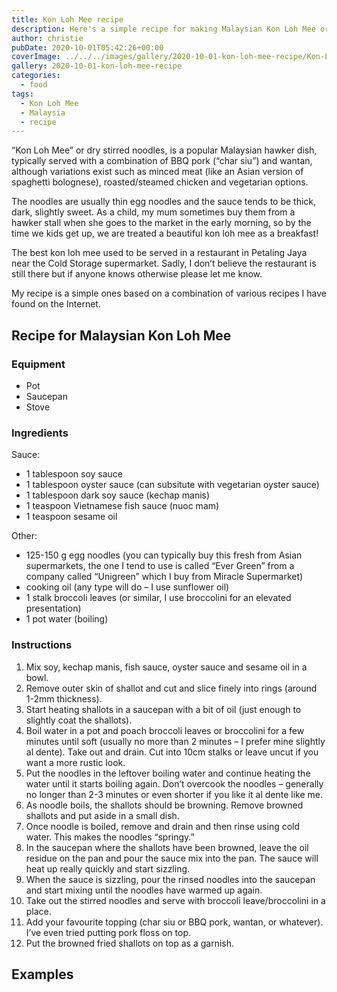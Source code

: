 ```yaml
---
title: Kon Loh Mee recipe
description: Here's a simple recipe for making Malaysian Kon Loh Mee or dry stirred noodles that only takes a few minutes!
author: christie
pubDate: 2020-10-01T05:42:26+00:00
coverImage: ../../../images/gallery/2020-10-01-kon-loh-mee-recipe/Kon-Loh-Mee-with-char-siu.jpg
gallery: 2020-10-01-kon-loh-mee-recipe
categories:
  - food
tags:
  - Kon Loh Mee
  - Malaysia
  - recipe
---
```


&#8220;Kon Loh Mee&#8221; or dry stirred noodles, is a popular Malaysian hawker dish, typically served with a combination of BBQ pork (&#8220;char siu&#8221;) and wantan, although variations exist such as minced meat (like an Asian version of spaghetti bolognese), roasted/steamed chicken and vegetarian options.

The noodles are usually thin egg noodles and the sauce tends to be thick, dark, slightly sweet. As a child, my mum sometimes buy them from a hawker stall when she goes to the market in the early morning, so by the time we kids get up, we are treated a beautiful kon loh mee as a breakfast!

The best kon loh mee used to be served in a restaurant in Petaling Jaya near the Cold Storage supermarket. Sadly, I don&#8217;t believe the restaurant is still there but if anyone knows otherwise please let me know.

My recipe is a simple ones based on a combination of various recipes I have found on the Internet.

## Recipe for Malaysian Kon Loh Mee

### Equipment

- Pot
- Saucepan
- Stove

### Ingredients

Sauce:

- 1 tablespoon soy sauce
- 1 tablespoon oyster sauce (can subsitute with vegetarian oyster sauce)
- 1 tablespoon dark soy sauce (kechap manis)
- 1 teaspoon Vietnamese fish sauce (nuoc mam)
- 1 teaspoon sesame oil

Other:

- 125-150 g egg noodles (you can typically buy this fresh from Asian supermarkets, the one I tend to use is called “Ever Green” from a company called “Unigreen” which I buy from Miracle Supermarket)
- cooking oil (any type will do – I use sunflower oil)
- 1 stalk broccoli leaves (or similar, I use broccolini for an elevated presentation)
- 1 pot water (boiling)

### Instructions

1. Mix soy, kechap manis, fish sauce, oyster sauce and sesame oil in a bowl.
2. Remove outer skin of shallot and cut and slice finely into rings (around 1-2mm thickness).
3. Start heating shallots in a saucepan with a bit of oil (just enough to slightly coat the shallots).
4. Boil water in a pot and poach broccoli leaves or broccolini for a few minutes until soft (usually no more than 2 minutes – I prefer mine slightly al dente). Take out and drain. Cut into 10cm stalks or leave uncut if you want a more rustic look.
5. Put the noodles in the leftover boiling water and continue heating the water until it starts boiling again. Don’t overcook the noodles – generally no longer than 2-3 minutes or even shorter if you like it al dente like me.
6. As noodle boils, the shallots should be browning. Remove browned shallots and put aside in a small dish.
7. Once noodle is boiled, remove and drain and then rinse using cold water. This makes the noodles “springy.”
8. In the saucepan where the shallots have been browned, leave the oil residue on the pan and pour the sauce mix into the pan. The sauce will heat up really quickly and start sizzling.
9. When the sauce is sizzling, pour the rinsed noodles into the saucepan and start mixing until the noodles have warmed up again.
10. Take out the stirred noodles and serve with broccoli leave/broccolini in a place.
11. Add your favourite topping (char siu or BBQ pork, wantan, or whatever). I’ve even tried putting pork floss on top.
12. Put the browned fried shallots on top as a garnish.

## Examples
